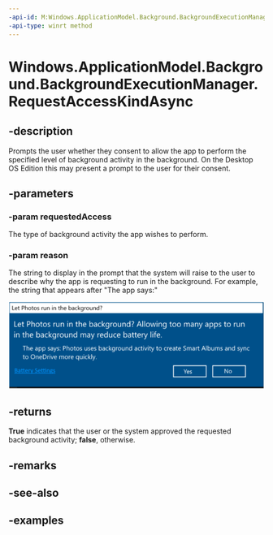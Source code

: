 ```yaml
---
-api-id: M:Windows.ApplicationModel.Background.BackgroundExecutionManager.RequestAccessKindAsync(Windows.ApplicationModel.Background.BackgroundAccessRequestKind,System.String)
-api-type: winrt method
---
```


<!-- Method syntax.
public IAsyncOperation<bool> BackgroundExecutionManager.RequestAccessKindAsync(BackgroundAccessRequestKind requestedAccess, String reason)
-->

# Windows.ApplicationModel.Background.BackgroundExecutionManager.RequestAccessKindAsync

## -description

Prompts the user whether they consent to allow the app to perform the specified level of background activity in the background. On the Desktop OS Edition this may present a prompt to the user for their consent.

## -parameters
### -param requestedAccess
The type of background activity the app wishes to perform.

### -param reason
The string to display in the prompt that the system will raise to the user to describe why the app is requesting to run in the background. For example, the string that appears after "The app says:"

![Prompt to run in the background](images/BackgroundPrompt.png)

## -returns

**True** indicates that the user or the system approved the requested background activity; **false**, otherwise.

## -remarks

## -see-also

## -examples
